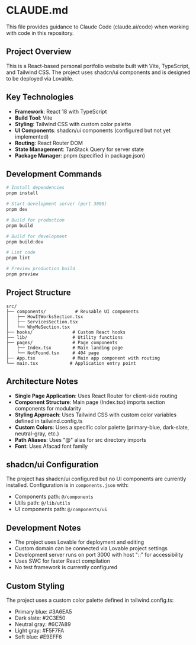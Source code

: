 # CLAUDE.md

This file provides guidance to Claude Code (claude.ai/code) when working with code in this repository.

## Project Overview

This is a React-based personal portfolio website built with Vite, TypeScript, and Tailwind CSS. The project uses shadcn/ui components and is designed to be deployed via Lovable.

## Key Technologies

- **Framework**: React 18 with TypeScript
- **Build Tool**: Vite
- **Styling**: Tailwind CSS with custom color palette
- **UI Components**: shadcn/ui components (configured but not yet implemented)
- **Routing**: React Router DOM
- **State Management**: TanStack Query for server state
- **Package Manager**: pnpm (specified in package.json)

## Development Commands

```bash
# Install dependencies
pnpm install

# Start development server (port 3000)
pnpm dev

# Build for production
pnpm build

# Build for development
pnpm build:dev

# Lint code
pnpm lint

# Preview production build
pnpm preview
```

## Project Structure

```
src/
├── components/           # Reusable UI components
│   ├── HowItWorksSection.tsx
│   ├── ServicesSection.tsx
│   └── WhyMeSection.tsx
├── hooks/               # Custom React hooks
├── lib/                 # Utility functions
├── pages/               # Page components
│   ├── Index.tsx        # Main landing page
│   └── NotFound.tsx     # 404 page
├── App.tsx              # Main app component with routing
└── main.tsx            # Application entry point
```

## Architecture Notes

- **Single Page Application**: Uses React Router for client-side routing
- **Component Structure**: Main page (Index.tsx) imports section components for modularity
- **Styling Approach**: Uses Tailwind CSS with custom color variables defined in tailwind.config.ts
- **Custom Colors**: Uses a specific color palette (primary-blue, dark-slate, neutral-gray, etc.)
- **Path Aliases**: Uses "@" alias for src directory imports
- **Font**: Uses Afacad font family

## shadcn/ui Configuration

The project has shadcn/ui configured but no UI components are currently installed. Configuration is in `components.json` with:
- Components path: `@/components`
- Utils path: `@/lib/utils`
- UI components path: `@/components/ui`

## Development Notes

- The project uses Lovable for deployment and editing
- Custom domain can be connected via Lovable project settings
- Development server runs on port 3000 with host "::" for accessibility
- Uses SWC for faster React compilation
- No test framework is currently configured

## Custom Styling

The project uses a custom color palette defined in tailwind.config.ts:
- Primary blue: #3A6EA5
- Dark slate: #2C3E50
- Neutral gray: #6C7A89
- Light gray: #F5F7FA
- Soft blue: #E9EFF6